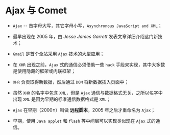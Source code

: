 # Ajax 与 Comet
* `Ajax` -- 首字母大写，其它字母小写，`Asynchronous JavaScript and XML`；

* 最早出现在 2005 年，由 *Jesse James Garrett* 发表文章详细介绍这门新技术；

* `Gmail` 是首个全站采用 `Ajax` 技术的大型应用；

* 在 `XHR` 出现之前，`Ajax` 式的通信必须借助一些 `hack` 手段来实现，其中大多数是使用隐藏的框架或内联框架；

* `XHR` 负责取得新数据，然后通过 `DOM` 将新数据插入页面中；

* 虽然 `XHR` 的名字中包含 `XML`，但是 `Ajax` 通信与数据格式无关，之所以名字中出现 `XML` 是因为早期的标准通信数据格式是 `XML`；

* `Ajax` 在早期（2000±）叫做 **远程脚本**，2005 年之后才重命名为 `Ajax`；

* 早期，使用 `Java applet` 和 `flash` 等中间层可以实现类似现在 `Ajax` 式的通信。
